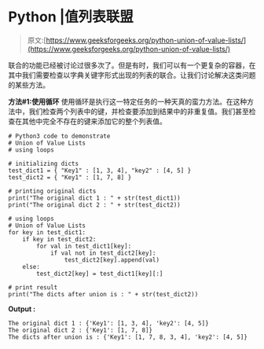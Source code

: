 # Python |值列表联盟

> 原文:[https://www.geeksforgeeks.org/python-union-of-value-lists/](https://www.geeksforgeeks.org/python-union-of-value-lists/)

联合的功能已经被讨论过很多次了。但是有时，我们可以有一个更复杂的容器，在其中我们需要检查以字典关键字形式出现的列表的联合。让我们讨论解决这类问题的某些方法。

**方法#1:使用循环**
使用循环是执行这一特定任务的一种天真的蛮力方法。在这种方法中，我们检查两个列表中的键，并检查要添加到结果中的非重复值。我们甚至检查在其他中完全不存在的键来添加它的整个列表值。

```
# Python3 code to demonstrate
# Union of Value Lists
# using loops

# initializing dicts
test_dict1 = { "Key1" : [1, 3, 4], "key2" : [4, 5] }
test_dict2 = { "Key1" : [1, 7, 8] }

# printing original dicts
print("The original dict 1 : " + str(test_dict1))
print("The original dict 2 : " + str(test_dict2))

# using loops
# Union of Value Lists
for key in test_dict1: 
    if key in test_dict2: 
        for val in test_dict1[key]:
            if val not in test_dict2[key]:  
                test_dict2[key].append(val)
    else: 
        test_dict2[key] = test_dict1[key][:]

# print result
print("The dicts after union is : " + str(test_dict2))
```

**Output :**

```
The original dict 1 : {'Key1': [1, 3, 4], 'key2': [4, 5]}
The original dict 2 : {'Key1': [1, 7, 8]}
The dicts after union is : {'Key1': [1, 7, 8, 3, 4], 'key2': [4, 5]}

```